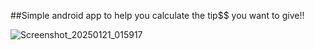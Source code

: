 ##Simple android app to help you calculate the tip$$ you want to give!!

![Screenshot_20250121_015917](https://github.com/user-attachments/assets/e92d2abd-d834-4226-bda7-46be7b35e234)

